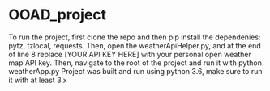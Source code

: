 # OOAD_project
To run the project, first clone the repo and then pip install the dependenies: pytz, tzlocal, requests. 
Then, open the weatherApiHelper.py, and at the end of line 8 replace [YOUR API KEY HERE] with your personal open weather map API key.
Then, navigate to the root of the project and run it with python weatherApp.py
Project was built and run using python 3.6, make sure to run it with at least 3.x
